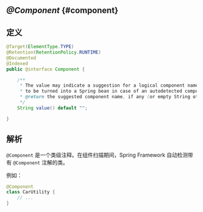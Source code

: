 ## _**@Component**_ {#component}

## 定义

```java
@Target(ElementType.TYPE)
@Retention(RetentionPolicy.RUNTIME)
@Documented
@Indexed
public @interface Component {

    /**
     * The value may indicate a suggestion for a logical component name,
     * to be turned into a Spring bean in case of an autodetected component.
     * @return the suggested component name, if any (or empty String otherwise)
     */
    String value() default "";

}
```

## 解析

`@Component` 是一个类级注释。在组件扫描期间，Spring Framework 自动检测带有 `@Component` 注解的类。

例如：

```java
@Component
class CarUtility {
    // ...
}
```




